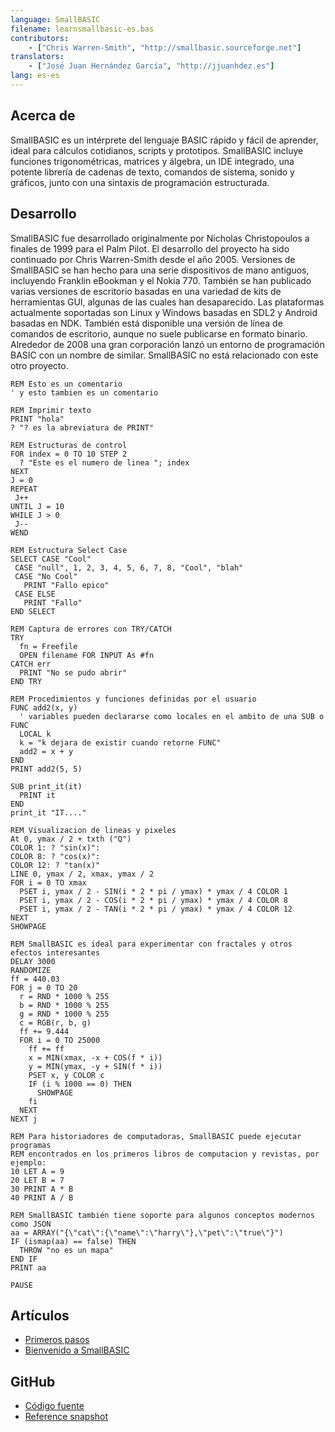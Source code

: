 ```yaml
---
language: SmallBASIC
filename: learnsmallbasic-es.bas
contributors:
    - ["Chris Warren-Smith", "http://smallbasic.sourceforge.net"]
translators:
    - ["José Juan Hernández García", "http://jjuanhdez.es"]
lang: es-es
---
```


## Acerca de

SmallBASIC es un intérprete del lenguaje BASIC rápido y fácil de aprender, ideal para cálculos cotidianos, scripts y prototipos. SmallBASIC incluye funciones trigonométricas, matrices y álgebra, un IDE integrado, una potente librería de cadenas de texto, comandos de sistema, sonido y gráficos, junto con una sintaxis de programación estructurada.

## Desarrollo

SmallBASIC fue desarrollado originalmente por Nicholas Christopoulos a finales de 1999 para el Palm Pilot. El desarrollo del proyecto ha sido continuado por Chris Warren-Smith desde el año 2005.
Versiones de SmallBASIC se han hecho para una serie dispositivos de mano antiguos, incluyendo Franklin eBookman y el Nokia 770. También se han publicado varias versiones de escritorio basadas en una variedad de kits de herramientas GUI, algunas de las cuales han desaparecido. Las plataformas actualmente soportadas son Linux y Windows basadas en SDL2 y Android basadas en NDK. También está disponible una versión de línea de comandos de escritorio, aunque no suele publicarse en formato binario.
Alrededor de 2008 una gran corporación lanzó un entorno de programación BASIC con un nombre de similar. SmallBASIC no está relacionado con este otro proyecto.

```
REM Esto es un comentario
' y esto tambien es un comentario

REM Imprimir texto
PRINT "hola"
? "? es la abreviatura de PRINT"

REM Estructuras de control
FOR index = 0 TO 10 STEP 2
  ? "Este es el numero de linea "; index
NEXT
J = 0
REPEAT
 J++
UNTIL J = 10
WHILE J > 0
 J--
WEND

REM Estructura Select Case
SELECT CASE "Cool"
 CASE "null", 1, 2, 3, 4, 5, 6, 7, 8, "Cool", "blah"
 CASE "No Cool"
   PRINT "Fallo epico"
 CASE ELSE
   PRINT "Fallo"
END SELECT

REM Captura de errores con TRY/CATCH
TRY
  fn = Freefile
  OPEN filename FOR INPUT As #fn
CATCH err
  PRINT "No se pudo abrir"
END TRY

REM Procedimientos y funciones definidas por el usuario
FUNC add2(x, y)
  ' variables pueden declararse como locales en el ambito de una SUB o FUNC
  LOCAL k
  k = "k dejara de existir cuando retorne FUNC"
  add2 = x + y
END
PRINT add2(5, 5)

SUB print_it(it)
  PRINT it
END
print_it "IT...."

REM Visualizacion de lineas y pixeles
At 0, ymax / 2 + txth ("Q")
COLOR 1: ? "sin(x)":
COLOR 8: ? "cos(x)":
COLOR 12: ? "tan(x)"
LINE 0, ymax / 2, xmax, ymax / 2
FOR i = 0 TO xmax
  PSET i, ymax / 2 - SIN(i * 2 * pi / ymax) * ymax / 4 COLOR 1
  PSET i, ymax / 2 - COS(i * 2 * pi / ymax) * ymax / 4 COLOR 8
  PSET i, ymax / 2 - TAN(i * 2 * pi / ymax) * ymax / 4 COLOR 12
NEXT
SHOWPAGE

REM SmallBASIC es ideal para experimentar con fractales y otros efectos interesantes
DELAY 3000
RANDOMIZE
ff = 440.03
FOR j = 0 TO 20
  r = RND * 1000 % 255
  b = RND * 1000 % 255
  g = RND * 1000 % 255
  c = RGB(r, b, g)
  ff += 9.444
  FOR i = 0 TO 25000
    ff += ff
    x = MIN(xmax, -x + COS(f * i))
    y = MIN(ymax, -y + SIN(f * i))
    PSET x, y COLOR c
    IF (i % 1000 == 0) THEN
      SHOWPAGE
    fi
  NEXT
NEXT j

REM Para historiadores de computadoras, SmallBASIC puede ejecutar programas
REM encontrados en los primeros libros de computacion y revistas, por ejemplo:
10 LET A = 9
20 LET B = 7
30 PRINT A * B
40 PRINT A / B

REM SmallBASIC también tiene soporte para algunos conceptos modernos como JSON
aa = ARRAY("{\"cat\":{\"name\":\"harry\"},\"pet\":\"true\"}")
IF (ismap(aa) == false) THEN
  THROW "no es un mapa"
END IF
PRINT aa

PAUSE
```

## Artículos

* [Primeros pasos](http://smallbasic.sourceforge.net/?q=node/1573)
* [Bienvenido a SmallBASIC](http://smallbasic.sourceforge.net/?q=node/838)

## GitHub

* [Código fuente](https://github.com/smallbasic/SmallBASIC)
* [Reference snapshot](http://smallbasic.github.io/)
 
